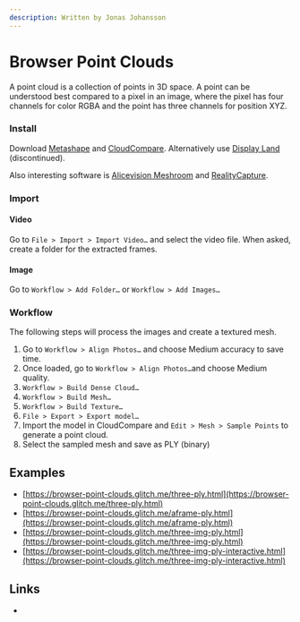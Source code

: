 ```yaml
---
description: Written by Jonas Johansson
---
```


# Browser Point Clouds

A point cloud is a collection of points in 3D space. A point can be understood best compared to a pixel in an image, where the pixel has four channels for color RGBA and the point has three channels for position XYZ.

### Install

Download [Metashape](https://www.agisoft.com/) and [CloudCompare](https://cloudcompare.org/). Alternatively use [Display Land](https://apps.apple.com/us/app/display-land-3d-model-scanner/id1436223202) \(discontinued\).

Also interesting software is [Alicevision Meshroom](https://alicevision.org/) and [RealityCapture](https://www.capturingreality.com/).

### Import

#### Video

Go to `File > Import > Import Video…` and select the video file. When asked, create a folder for the extracted frames.

#### Image

Go to `Workflow > Add Folder…` or `Workflow > Add Images…`

### Workflow

The following steps will process the images and create a textured mesh.

1. Go to `Workflow > Align Photos…` and choose Medium accuracy to save time.
2. Once loaded, go to `Workflow > Align Photos…`and choose Medium quality.
3. `Workflow > Build Dense Cloud…`
4. `Workflow > Build Mesh…`
5. `Workflow > Build Texture…`
6. `File > Export > Export model…`
7. Import the model in CloudCompare and `Edit > Mesh > Sample Points` to generate a point cloud.
8. Select the sampled mesh and save as PLY \(binary\)

## Examples

* [https://browser-point-clouds.glitch.me/three-ply.html](https://browser-point-clouds.glitch.me/three-ply.html)
* [https://browser-point-clouds.glitch.me/aframe-ply.html](https://browser-point-clouds.glitch.me/aframe-ply.html)
* [https://browser-point-clouds.glitch.me/three-img-ply.html](https://browser-point-clouds.glitch.me/three-img-ply.html)
* [https://browser-point-clouds.glitch.me/three-img-ply-interactive.html](https://browser-point-clouds.glitch.me/three-img-ply-interactive.html)

## Links

* 
